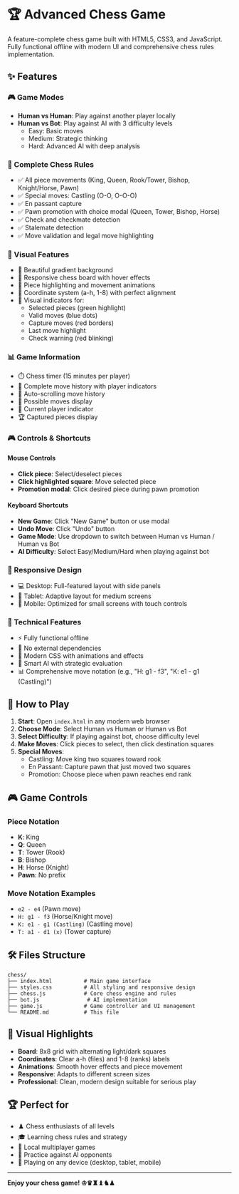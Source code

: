 # 🏆 Advanced Chess Game

A feature-complete chess game built with HTML5, CSS3, and JavaScript. Fully functional offline with modern UI and comprehensive chess rules implementation.

## ✨ Features

### 🎮 Game Modes
- **Human vs Human**: Play against another player locally
- **Human vs Bot**: Play against AI with 3 difficulty levels
  - Easy: Basic moves
  - Medium: Strategic thinking
  - Hard: Advanced AI with deep analysis

### 🎯 Complete Chess Rules
- ✅ All piece movements (King, Queen, Rook/Tower, Bishop, Knight/Horse, Pawn)
- ✅ Special moves: Castling (O-O, O-O-O)
- ✅ En passant capture
- ✅ Pawn promotion with choice modal (Queen, Tower, Bishop, Horse)
- ✅ Check and checkmate detection
- ✅ Stalemate detection
- ✅ Move validation and legal move highlighting

### 🎨 Visual Features
- 🎨 Beautiful gradient background
- 🎨 Responsive chess board with hover effects
- 🎨 Piece highlighting and movement animations
- 🎨 Coordinate system (a-h, 1-8) with perfect alignment
- 🎨 Visual indicators for:
  - Selected pieces (green highlight)
  - Valid moves (blue dots)
  - Capture moves (red borders)
  - Last move highlight
  - Check warning (red blinking)

### 📊 Game Information
- ⏱️ Chess timer (15 minutes per player)
- 📜 Complete move history with player indicators
- 🔄 Auto-scrolling move history
- 🎯 Possible moves display
- 👥 Current player indicator
- 🏆 Captured pieces display

### 🎮 Controls & Shortcuts

#### Mouse Controls
- **Click piece**: Select/deselect pieces
- **Click highlighted square**: Move selected piece
- **Promotion modal**: Click desired piece during pawn promotion

#### Keyboard Shortcuts
- **New Game**: Click "New Game" button or use modal
- **Undo Move**: Click "Undo" button
- **Game Mode**: Use dropdown to switch between Human vs Human / Human vs Bot
- **AI Difficulty**: Select Easy/Medium/Hard when playing against bot

### 📱 Responsive Design
- 💻 Desktop: Full-featured layout with side panels
- 📱 Tablet: Adaptive layout for medium screens
- 📱 Mobile: Optimized for small screens with touch controls

### 🚀 Technical Features
- ⚡ Fully functional offline
- 🎯 No external dependencies
- 🎨 Modern CSS with animations and effects
- 🧠 Smart AI with strategic evaluation
- 📊 Comprehensive move notation (e.g., "H: g1 - f3", "K: e1 - g1 (Castling)")

## 🎯 How to Play

1. **Start**: Open `index.html` in any modern web browser
2. **Choose Mode**: Select Human vs Human or Human vs Bot
3. **Select Difficulty**: If playing against bot, choose difficulty level
4. **Make Moves**: Click pieces to select, then click destination squares
5. **Special Moves**: 
   - Castling: Move king two squares toward rook
   - En Passant: Capture pawn that just moved two squares
   - Promotion: Choose piece when pawn reaches end rank

## 🎮 Game Controls

### Piece Notation
- **K**: King
- **Q**: Queen  
- **T**: Tower (Rook)
- **B**: Bishop
- **H**: Horse (Knight)
- **Pawn**: No prefix

### Move Notation Examples
- `e2 - e4` (Pawn move)
- `H: g1 - f3` (Horse/Knight move)
- `K: e1 - g1 (Castling)` (Castling move)
- `T: a1 - d1 (x)` (Tower capture)

## 🛠️ Files Structure

```
chess/
├── index.html          # Main game interface
├── styles.css          # All styling and responsive design
├── chess.js            # Core chess engine and rules
├── bot.js               # AI implementation
├── game.js             # Game controller and UI management
└── README.md           # This file
```

## 🎨 Visual Highlights

- **Board**: 8x8 grid with alternating light/dark squares
- **Coordinates**: Clear a-h (files) and 1-8 (ranks) labels
- **Animations**: Smooth hover effects and piece movement
- **Responsive**: Adapts to different screen sizes
- **Professional**: Clean, modern design suitable for serious play

## 🏆 Perfect for

- ♟️ Chess enthusiasts of all levels
- 🎓 Learning chess rules and strategy
- 👥 Local multiplayer games
- 🤖 Practice against AI opponents
- 📱 Playing on any device (desktop, tablet, mobile)

---

**Enjoy your chess game! ♔♛♜♝♞♟**
